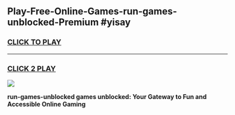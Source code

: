 
## Play-Free-Online-Games-run-games-unblocked-Premium #yisay
<h3>
<a href="https://premium.freeplayer.one?title=run-games-unblocked&ref=8M">CLICK TO PLAY</a></h3>
<hr>

<h3>
<a href="https://premium.freeplayer.one?title=run-games-unblocked&ref=8M">CLICK 2 PLAY</a>
  
</h3>

<a href="https://premium.freeplayer.one?title=run-games-unblocked&ref=8M"><img src="https://clearcache.store/games.png"></a>


**run-games-unblocked games unblocked: Your Gateway to Fun and Accessible Online Gaming**
